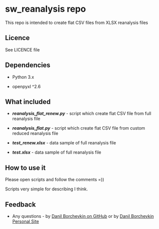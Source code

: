 # sw_reanalysis repo

This repo is intended to create flat CSV files from XLSX reanalysis files

## Licenсe

See LICENCE file

## Dependencies

* Python 3.x

* openpyxl ^2.6

## What included

* ***reanalysis_flat_renew.py*** - script which create flat CSV file from full reanalysis file

* ***reanalysis_flat.py*** - script which create flat CSV file from custom reduced reanalysis file

* ***test_renew.xlsx*** - data sample of full reanalysis file

* ***test.xlsx*** - data sample of full reanalysis file

## How to use it

Please open scripts and follow the comments =))

Scripts very simple for describing I think.

## Feedback

* Any questions - by [Danil Borchevkin on GitHub](https://github.com/DanilBorchevkin) or by [Danil Borchevkin Personal Site](http://borchevkin.com)
